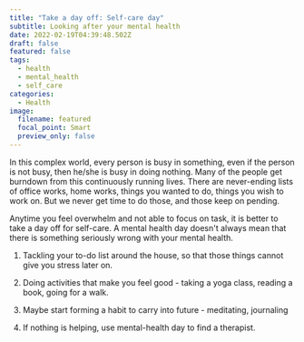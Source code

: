 ```yaml
---
title: "Take a day off: Self-care day"
subtitle: Looking after your mental health
date: 2022-02-19T04:39:48.502Z
draft: false
featured: false
tags:
  - health
  - mental_health
  - self_care
categories:
  - Health
image:
  filename: featured
  focal_point: Smart
  preview_only: false
---
```

In this complex world, every person is busy in something, even if the person is not busy, then he/she is busy in doing nothing. Many of the people get burndown from this continuously running lives. There are never-ending lists of office works, home works, things you wanted to do, things you wish to work on. But we never get time to do those, and those keep on pending. 

Anytime you feel overwhelm and not able to focus on task, it is better to take a day off for self-care. A mental health day doesn't always mean that there is something seriously wrong with your mental health.

1. Tackling your to-do list around the house, so that those things cannot give you stress later on.

2. Doing activities that make you feel good - taking a yoga class, reading a book, going for a walk.

3. Maybe start forming a habit to carry into future - meditating, journaling

4. If nothing is helping, use mental-health day to find a therapist.